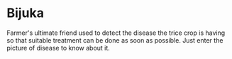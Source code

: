 # Bijuka

Farmer's ultimate friend used to detect the disease the trice crop is having so that suitable treatment can be done as soon as possible. 
Just enter the picture of disease to know about it.
